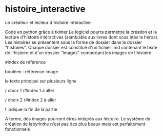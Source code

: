 # histoire_interactive
un créateur et lecteur d'histoire interactive

Codé en python grâce à tkinter
Le logiciel pourra permettre la création et la lecture d'histoire intéractives (semblable aux livres dont vous êtes le héros).
Les histoires se présentent sous la forme de dossier dans le dossier "histoires".
Chaque dossier est constitué d'un fichier .md contenant le texte de l'histoire et d'un dossier "images" comportant les images de l'histoire

#index de référence

booléen : référence image

le texte principal sur plusieurs ligne

/ choix 1  /#index 1 à aller

/ choix 2 /#index 2 à aller

!         indique la fin de la partie

A terme, des images pourront êtres intégrés aux histoire.
Le système de création de labyrinthe n'est pas des plus beaux mais est parfaitement fonctionnels
